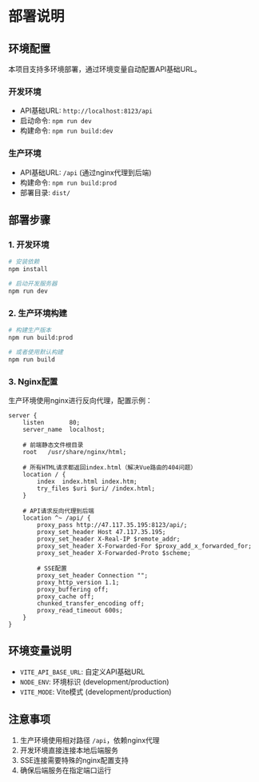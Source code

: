 # 部署说明

## 环境配置

本项目支持多环境部署，通过环境变量自动配置API基础URL。

### 开发环境
- API基础URL: `http://localhost:8123/api`
- 启动命令: `npm run dev`
- 构建命令: `npm run build:dev`

### 生产环境
- API基础URL: `/api` (通过nginx代理到后端)
- 构建命令: `npm run build:prod`
- 部署目录: `dist/`

## 部署步骤

### 1. 开发环境
```bash
# 安装依赖
npm install

# 启动开发服务器
npm run dev
```

### 2. 生产环境构建
```bash
# 构建生产版本
npm run build:prod

# 或者使用默认构建
npm run build
```

### 3. Nginx配置
生产环境使用nginx进行反向代理，配置示例：

```nginx
server {
    listen       80;
    server_name  localhost;
    
    # 前端静态文件根目录
    root   /usr/share/nginx/html;

    # 所有HTML请求都返回index.html（解决Vue路由的404问题）
    location / {
        index  index.html index.htm;
        try_files $uri $uri/ /index.html;
    }

    # API请求反向代理到后端
    location ^~ /api/ {
        proxy_pass http://47.117.35.195:8123/api/;
        proxy_set_header Host 47.117.35.195;
        proxy_set_header X-Real-IP $remote_addr;
        proxy_set_header X-Forwarded-For $proxy_add_x_forwarded_for;
        proxy_set_header X-Forwarded-Proto $scheme;
        
        # SSE配置
        proxy_set_header Connection "";
        proxy_http_version 1.1;
        proxy_buffering off;
        proxy_cache off;
        chunked_transfer_encoding off;
        proxy_read_timeout 600s;
    }
}
```

## 环境变量说明

- `VITE_API_BASE_URL`: 自定义API基础URL
- `NODE_ENV`: 环境标识 (development/production)
- `VITE_MODE`: Vite模式 (development/production)

## 注意事项

1. 生产环境使用相对路径 `/api`，依赖nginx代理
2. 开发环境直接连接本地后端服务
3. SSE连接需要特殊的nginx配置支持
4. 确保后端服务在指定端口运行

